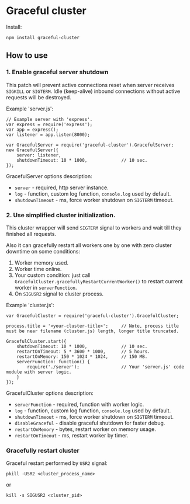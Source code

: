 # Graceful cluster

Install:

    npm install graceful-cluster
    
## How to use

### 1. Enable graceful server shutdown

This patch will prevent active connections reset when server receives `SIGKILL` or `SIGTERM`. Idle (keep-alive) inbound connections without active requests will be destroyed.
 
Example 'server.js':

    // Example server with 'express'.
    var express = require('express');
    var app = express();
    var listener = app.listen(8000);

    var GracefulServer = require('graceful-cluster').GracefulServer;
    new GracefulServer({
        server: listener,
        shutdownTimeout: 10 * 1000,             // 10 sec.
    });

GracefulServer options description:

 - `server`                - required, http server instance.
 - `log`                   - function, custom log function, `console.log` used by default.
 - `shutdownTimeout`       - ms, force worker shutdown on `SIGTERM` timeout.

### 2. Use simplified cluster initialization.

This cluster wrapper will send `SIGTERM` signal to workers and wait till they finished all requests.

Also it can gracefully restart all workers one by one with zero cluster downtime on some conditions:

  1. Worker memory used.
  2. Worker time online.
  3. Your custom condition: just call `GracefulCluster.gracefullyRestartCurrentWorker()` to restart current worker in `serverFunction`.
  4. On `SIGUSR2` signal to cluster process.

Example 'cluster.js':

    var GracefulCluster = require('graceful-cluster').GracefulCluster;

    process.title = '<your-cluster-title>';     // Note, process title must be near filename (cluster.js) length, longer title truncated.
    
    GracefulCluster.start({
        shutdownTimeout: 10 * 1000,             // 10 sec.
        restartOnTimeout: 5 * 3600 * 1000,      // 5 hours.
        restartOnMemory: 150 * 1024 * 1024,     // 150 MB.
        serverFunction: function() {
            require('./server');                // Your 'server.js' code module with server logic.
        }
    });

GracefulCluster options description:

 - `serverFunction`        - required, function with worker logic.
 - `log`                   - function, custom log function, `console.log` used by default.
 - `shutdownTimeout`       - ms, force worker shutdown on `SIGTERM` timeout.
 - `disableGraceful`       - disable graceful shutdown for faster debug.
 - `restartOnMemory`       - bytes, restart worker on memory usage.
 - `restartOnTimeout`      - ms, restart worker by timer.

### Gracefully restart cluster

Graceful restart performed by `USR2` signal:

    pkill -USR2 <cluster_process_name>

or

    kill -s SIGUSR2 <cluster_pid>